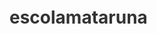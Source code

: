 # escolamataruna<!DOCTYPE html>
<html lang="pt-BR">
<head>
    <meta charset="UTF-8">
    <meta name="viewport" content="width=device-width, initial-scale=1.0">
    <title>Escola Mataruna - Educação de Qualidade</title>
    <style>
        :root {
            --primary-color: #0066cc;
            --secondary-color: #0099ff;
            --accent-color: #ff9900;
            --text-color: #333333;
            --light-color: #ffffff;
        }
        
        * {
            margin: 0;
            padding: 0;
            box-sizing: border-box;
            font-family: 'Segoe UI', Tahoma, Geneva, Verdana, sans-serif;
        }
        
        body {
            color: var(--text-color);
            line-height: 1.6;
        }
        
        header {
            background: linear-gradient(to right, var(--primary-color), var(--secondary-color));
            color: var(--light-color);
            padding: 1rem 0;
            position: fixed;
            width: 100%;
            top: 0;
            z-index: 1000;
            box-shadow: 0 2px 5px rgba(0,0,0,0.1);
        }
        
        .container {
            max-width: 1200px;
            margin: 0 auto;
            padding: 0 2rem;
        }
        
        .header-content {
            display: flex;
            justify-content: space-between;
            align-items: center;
        }
        
        .logo {
            font-size: 1.8rem;
            font-weight: bold;
            display: flex;
            align-items: center;
        }
        
        .logo span {
            color: var(--accent-color);
        }
        
        nav ul {
            display: flex;
            list-style: none;
        }
        
        nav ul li {
            margin-left: 1.5rem;
        }
        
        nav ul li a {
            color: var(--light-color);
            text-decoration: none;
            font-weight: 500;
            transition: color 0.3s;
        }
        
        nav ul li a:hover {
            color: var(--accent-color);
        }
        
        .hero {
            background: url('/api/placeholder/1200/600') no-repeat center center/cover;
            height: 80vh;
            color: var(--light-color);
            display: flex;
            align-items: center;
            text-align: center;
            position: relative;
            margin-top: 70px;
        }
        
        .hero::before {
            content: '';
            position: absolute;
            top: 0;
            left: 0;
            width: 100%;
            height: 100%;
            background: rgba(0, 0, 0, 0.5);
        }
        
        .hero-content {
            position: relative;
            z-index: 10;
            max-width: 800px;
            margin: 0 auto;
        }
        
        .hero h1 {
            font-size: 3rem;
            margin-bottom: 1rem;
        }
        
        .hero p {
            font-size: 1.2rem;
            margin-bottom: 2rem;
        }
        
        .btn {
            display: inline-block;
            background: var(--accent-color);
            color: var(--light-color);
            padding: 0.8rem 2rem;
            border: none;
            border-radius: 5px;
            cursor: pointer;
            text-decoration: none;
            font-size: 1rem;
            font-weight: 500;
            transition: background 0.3s;
        }
        
        .btn:hover {
            background: #e68a00;
        }
        
        section {
            padding: 5rem 0;
        }
        
        .section-title {
            text-align: center;
            font-size: 2.5rem;
            margin-bottom: 3rem;
            color: var(--primary-color);
        }
        
        .about-content {
            display: grid;
            grid-template-columns: repeat(auto-fit, minmax(300px, 1fr));
            gap: 2rem;
        }
        
        .about-img {
            height: 100%;
            overflow: hidden;
        }
        
        .about-img img {
            width: 100%;
            height: 100%;
            object-fit: cover;
        }
        
        .about-text h3 {
            font-size: 1.8rem;
            margin-bottom: 1rem;
            color: var(--primary-color);
        }
        
        .services {
            background-color: #f9f9f9;
        }
        
        .services-container {
            display: grid;
            grid-template-columns: repeat(auto-fit, minmax(250px, 1fr));
            gap: 2rem;
        }
        
        .service-card {
            background: var(--light-color);
            border-radius: 10px;
            overflow: hidden;
            box-shadow: 0 5px 15px rgba(0,0,0,0.1);
            transition: transform 0.3s;
        }
        
        .service-card:hover {
            transform: translateY(-10px);
        }
        
        .service-img {
            height: 200px;
            overflow: hidden;
        }
        
        .service-img img {
            width: 100%;
            height: 100%;
            object-fit: cover;
            transition: transform 0.5s;
        }
        
        .service-card:hover .service-img img {
            transform: scale(1.1);
        }
        
        .service-content {
            padding: 1.5rem;
        }
        
        .service-content h3 {
            font-size: 1.5rem;
            margin-bottom: 0.5rem;
            color: var(--primary-color);
        }
        
        .testimonials {
            background: linear-gradient(to right, var(--primary-color), var(--secondary-color));
            color: var(--light-color);
        }
        
        .testimonials .section-title {
            color: var(--light-color);
        }
        
        .testimonials-container {
            display: grid;
            grid-template-columns: repeat(auto-fit, minmax(300px, 1fr));
            gap: 2rem;
        }
        
        .testimonial-card {
            background: rgba(255, 255, 255, 0.1);
            border-radius: 10px;
            padding: 2rem;
            backdrop-filter: blur(5px);
        }
        
        .testimonial-text {
            font-style: italic;
            margin-bottom: 1rem;
        }
        
        .testimonial-author {
            font-weight: bold;
        }
        
        .testimonial-role {
            opacity: 0.8;
            font-size: 0.9rem;
        }
        
        .contact {
            background-color: #f9f9f9;
        }
        
        .contact-container {
            display: grid;
            grid-template-columns: repeat(auto-fit, minmax(300px, 1fr));
            gap: 2rem;
        }
        
        .contact-info h3 {
            font-size: 1.8rem;
            margin-bottom: 1rem;
            color: var(--primary-color);
        }
        
        .contact-info p {
            margin-bottom: 1rem;
        }
        
        .contact-form .form-group {
            margin-bottom: 1.5rem;
        }
        
        .contact-form label {
            display: block;
            margin-bottom: 0.5rem;
            font-weight: 500;
        }
        
        .contact-form input,
        .contact-form textarea {
            width: 100%;
            padding: 0.8rem;
            border: 1px solid #ddd;
            border-radius: 5px;
            font-size: 1rem;
        }
        
        .contact-form textarea {
            height: 150px;
        }
        
        footer {
            background: var(--primary-color);
            color: var(--light-color);
            padding: 2rem 0;
            text-align: center;
        }
        
        .social-links {
            margin: 1rem 0;
        }
        
        .social-links a {
            color: var(--light-color);
            margin: 0 0.5rem;
            font-size: 1.2rem;
        }
        
        .footer-links {
            margin-top: 1.5rem;
        }
        
        .footer-links a {
            color: var(--light-color);
            margin: 0 0.5rem;
            text-decoration: none;
        }
        
        .footer-links a:hover {
            text-decoration: underline;
        }
        
        /* Mobile responsiveness */
        @media (max-width: 768px) {
            .header-content {
                flex-direction: column;
                text-align: center;
            }
            
            nav ul {
                margin-top: 1rem;
            }
            
            .hero {
                height: 60vh;
                margin-top: 120px;
            }
            
            .hero h1 {
                font-size: 2rem;
            }
            
            .section-title {
                font-size: 2rem;
            }
        }
    </style>
</head>
<body>
    <!-- Header -->
    <header>
        <div class="container">
            <div class="header-content">
                <div class="logo">
                    Escola <span>Mataruna</span>
                </div>
                <nav>
                    <ul>
                        <li><a href="#home">Início</a></li>
                        <li><a href="#about">Sobre</a></li>
                        <li><a href="#services">Serviços</a></li>
                        <li><a href="#testimonials">Depoimentos</a></li>
                        <li><a href="#contact">Contato</a></li>
                    </ul>
                </nav>
            </div>
        </div>
    </header>

    <!-- Hero Section -->
    <section class="hero" id="home">
        <div class="container">
            <div class="hero-content">
                <h1>Bem-vindo à Escola Mataruna</h1>
                <p>Educação de qualidade com foco no desenvolvimento integral dos alunos</p>
                <a href="#contact" class="btn">Agende uma Visita</a>
            </div>
        </div>
    </section>

    <!-- About Section -->
    <section class="about" id="about">
        <div class="container">
            <h2 class="section-title">Sobre Nós</h2>
            <div class="about-content">
                <div class="about-img">
                    <img src="/api/placeholder/600/400" alt="Escola Mataruna">
                </div>
                <div class="about-text">
                    <h3>Nossa História</h3>
                    <p>Fundada em 1985, a Escola Mataruna tem se dedicado a oferecer uma educação de excelência, formando cidadãos conscientes e preparados para os desafios do mundo moderno.</p>
                    <p>Com uma metodologia inovadora e professores altamente qualificados, buscamos desenvolver as habilidades cognitivas, sociais e emocionais de nossos alunos, preparando-os não apenas academicamente, mas para a vida.</p>
                    <h3>Nossa Missão</h3>
                    <p>Formar cidadãos críticos, autônomos e participativos, capazes de intervir e transformar a realidade social.</p>
                    <h3>Nossa Visão</h3>
                    <p>Ser reconhecida como uma instituição de referência em educação, que valoriza a diversidade, o respeito e a sustentabilidade.</p>
                </div>
            </div>
        </div>
    </section>

    <!-- Services Section -->
    <section class="services" id="services">
        <div class="container">
            <h2 class="section-title">Nossos Serviços</h2>
            <div class="services-container">
                <div class="service-card">
                    <div class="service-img">
                        <img src="/api/placeholder/400/300" alt="Educação Infantil">
                    </div>
                    <div class="service-content">
                        <h3>Educação Infantil</h3>
                        <p>Para crianças de 2 a 5 anos, com foco no desenvolvimento integral e estímulo à criatividade e curiosidade natural.</p>
                    </div>
                </div>
                <div class="service-card">
                    <div class="service-img">
                        <img src="/api/placeholder/400/300" alt="Ensino Fundamental I">
                    </div>
                    <div class="service-content">
                        <h3>Ensino Fundamental I</h3>
                        <p>Do 1º ao 5º ano, desenvolvendo as habilidades básicas e formando uma base sólida para os estudos futuros.</p>
                    </div>
                </div>
                <div class="service-card">
                    <div class="service-img">
                        <img src="/api/placeholder/400/300" alt="Ensino Fundamental II">
                    </div>
                    <div class="service-content">
                        <h3>Ensino Fundamental II</h3>
                        <p>Do 6º ao 9º ano, ampliando conhecimentos e preparando para os desafios do Ensino Médio.</p>
                    </div>
                </div>
                <div class="service-card">
                    <div class="service-img">
                        <img src="/api/placeholder/400/300" alt="Ensino Médio">
                    </div>
                    <div class="service-content">
                        <h3>Ensino Médio</h3>
                        <p>Preparação completa para o ENEM e vestibulares, com professores especializados e material didático de qualidade.</p>
                    </div>
                </div>
            </div>
        </div>
    </section>

    <!-- Testimonials Section -->
    <section class="testimonials" id="testimonials">
        <div class="container">
            <h2 class="section-title">Depoimentos</h2>
            <div class="testimonials-container">
                <div class="testimonial-card">
                    <p class="testimonial-text">"A Escola Mataruna transformou a vida do meu filho. Os professores são dedicados e a metodologia de ensino é excelente. Recomendo a todos!"</p>
                    <p class="testimonial-author">Maria Silva</p>
                    <p class="testimonial-role">Mãe de aluno do 5º ano</p>
                </div>
                <div class="testimonial-card">
                    <p class="testimonial-text">"Estudei na Mataruna durante todo o Ensino Médio e fui aprovado em Medicina. A preparação que recebi foi fundamental para o meu sucesso."</p>
                    <p class="testimonial-author">João Santos</p>
                    <p class="testimonial-role">Ex-aluno</p>
                </div>
                <div class="testimonial-card">
                    <p class="testimonial-text">"Como professora, valorizo muito o ambiente de trabalho e o projeto pedagógico da escola. É um lugar onde realmente podemos fazer a diferença na educação."</p>
                    <p class="testimonial-author">Ana Oliveira</p>
                    <p class="testimonial-role">Professora de Matemática</p>
                </div>
            </div>
        </div>
    </section>

    <!-- Contact Section -->
    <section class="contact" id="contact">
        <div class="container">
            <h2 class="section-title">Entre em Contato</h2>
            <div class="contact-container">
                <div class="contact-info">
                    <h3>Informações de Contato</h3>
                    <p><strong>Endereço:</strong> Av. Principal, 1000 - Centro</p>
                    <p><strong>Telefone:</strong> (21) 9999-8888</p>
                    <p><strong>Email:</strong> contato@escolamataruna.com.br</p>
                    <p><strong>Horário de Funcionamento:</strong> Segunda a Sexta, das 7h às 18h</p>
                    <iframe 
                        width="100%" 
                        height="300" 
                        frameborder="0" 
                        scrolling="no" 
                        marginheight="0" 
                        marginwidth="0" 
                        src="/api/placeholder/600/300">
                    </iframe>
                </div>
                <div class="contact-form">
                    <form>
                        <div class="form-group">
                            <label for="name">Nome Completo</label>
                            <input type="text" id="name" name="name" required>
                        </div>
                        <div class="form-group">
                            <label for="email">Email</label>
                            <input type="email" id="email" name="email" required>
                        </div>
                        <div class="form-group">
                            <label for="phone">Telefone</label>
                            <input type="tel" id="phone" name="phone">
                        </div>
                        <div class="form-group">
                            <label for="subject">Assunto</label>
                            <input type="text" id="subject" name="subject">
                        </div>
                        <div class="form-group">
                            <label for="message">Mensagem</label>
                            <textarea id="message" name="message" required></textarea>
                        </div>
                        <button type="submit" class="btn">Enviar Mensagem</button>
                    </form>
                </div>
            </div>
        </div>
    </section>

    <!-- Footer -->
    <footer>
        <div class="container">
            <div class="logo">
                Escola <span>Mataruna</span>
            </div>
            <p>Educação de qualidade há mais de 35 anos</p>
            <div class="social-links">
                <a href="#"><span>Facebook</span></a>
                <a href="#"><span>Instagram</span></a>
                <a href="#"><span>YouTube</span></a>
                <a href="#"><span>LinkedIn</span></a>
            </div>
            <div class="footer-links">
                <a href="#">Política de Privacidade</a>
                <a href="#">Termos de Uso</a>
                <a href="#">Trabalhe Conosco</a>
            </div>
            <p>&copy; 2025 Escola Mataruna. Todos os direitos reservados.</p>
        </div>
    </footer>
</body>
</html>

